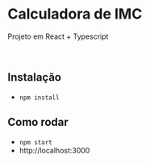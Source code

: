 # Calculadora de IMC

Projeto em React + Typescript

<br>

## Instalação

- `npm install`

## Como rodar

- `npm start`
- http://localhost:3000